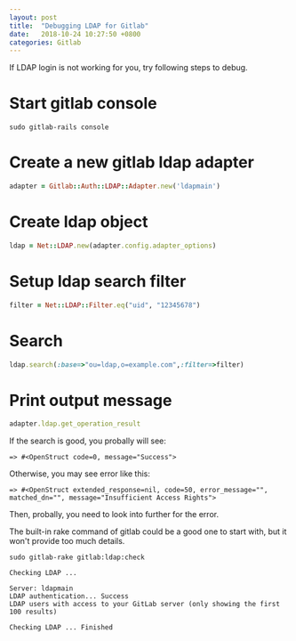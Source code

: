 ```yaml
---
layout: post
title:  "Debugging LDAP for Gitlab"
date:   2018-10-24 10:27:50 +0800
categories: Gitlab
---
```


If LDAP login is not working for you, try following steps to debug.

# Start gitlab console
```shell
sudo gitlab-rails console
```

# Create a new gitlab ldap adapter
```ruby
adapter = Gitlab::Auth::LDAP::Adapter.new('ldapmain')
```

# Create ldap object
```ruby
ldap = Net::LDAP.new(adapter.config.adapter_options)
```

# Setup ldap search filter
```ruby
filter = Net::LDAP::Filter.eq("uid", "12345678")
```

# Search
```ruby
ldap.search(:base=>"ou=ldap,o=example.com",:filter=>filter)
```

# Print output message
```ruby
adapter.ldap.get_operation_result
```
If the search is good, you probally will see:
```console
=> #<OpenStruct code=0, message="Success">
```
Otherwise, you may see error like this:
```console
=> #<OpenStruct extended_response=nil, code=50, error_message="", matched_dn="", message="Insufficient Access Rights">
```
Then, probally, you need to look into further for the error.

The built-in rake command of gitlab could be a good one to start with, but it won't provide too much details.
```shell
sudo gitlab-rake gitlab:ldap:check

Checking LDAP ...

Server: ldapmain
LDAP authentication... Success
LDAP users with access to your GitLab server (only showing the first 100 results)

Checking LDAP ... Finished
```
[Webhooks]: https://docs.gitlab.com/ee/security/webhooks.html
[apis]: https://docs.gitlab.com/ee/api/settings.html
